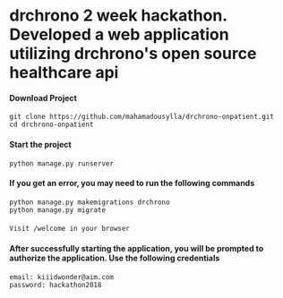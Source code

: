 # drchrono 2 week hackathon. Developed a web application utilizing drchrono's open source healthcare api

#### Download Project

    git clone https://github.com/mahamadousylla/drchrono-onpatient.git
    cd drchrono-onpatient
    
#### Start the project 
    python manage.py runserver

#### If you get an error, you may need to run the following commands
    python manage.py makemigrations drchrono
    python manage.py migrate 

####
    Visit /welcome in your browser

#### After successfully starting the application, you will be prompted to authorize the application. Use the following credentials 

    email: kiiidwonder@aim.com
    password: hackathon2018
